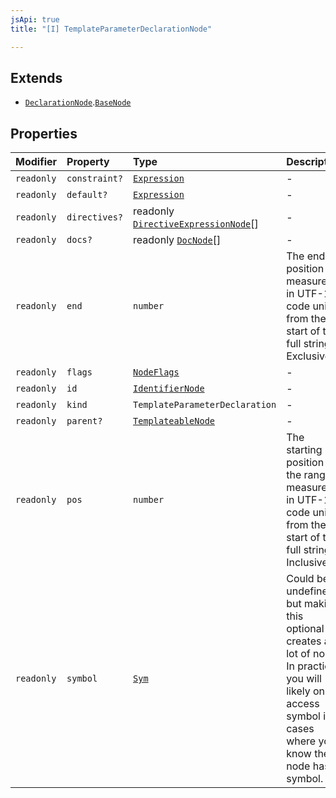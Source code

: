 ```yaml
---
jsApi: true
title: "[I] TemplateParameterDeclarationNode"

---
```

## Extends

- [`DeclarationNode`](DeclarationNode.md).[`BaseNode`](BaseNode.md)

## Properties

| Modifier | Property | Type | Description | Inheritance |
| :------ | :------ | :------ | :------ | :------ |
| `readonly` | `constraint?` | [`Expression`](../type-aliases/Expression.md) | - | - |
| `readonly` | `default?` | [`Expression`](../type-aliases/Expression.md) | - | - |
| `readonly` | `directives?` | readonly [`DirectiveExpressionNode`](DirectiveExpressionNode.md)[] | - | [`BaseNode.directives`](BaseNode.md) |
| `readonly` | `docs?` | readonly [`DocNode`](DocNode.md)[] | - | [`BaseNode.docs`](BaseNode.md) |
| `readonly` | `end` | `number` | The ending position measured in UTF-16 code units from the start of the<br />full string. Exclusive. | [`BaseNode.end`](BaseNode.md) |
| `readonly` | `flags` | [`NodeFlags`](../enumerations/NodeFlags.md) | - | [`BaseNode.flags`](BaseNode.md) |
| `readonly` | `id` | [`IdentifierNode`](IdentifierNode.md) | - | [`DeclarationNode.id`](DeclarationNode.md) |
| `readonly` | `kind` | `TemplateParameterDeclaration` | - | [`BaseNode.kind`](BaseNode.md) |
| `readonly` | `parent?` | [`TemplateableNode`](../type-aliases/TemplateableNode.md) | - | [`BaseNode.parent`](BaseNode.md) |
| `readonly` | `pos` | `number` | The starting position of the ranger measured in UTF-16 code units from the<br />start of the full string. Inclusive. | [`BaseNode.pos`](BaseNode.md) |
| `readonly` | `symbol` | [`Sym`](Sym.md) | Could be undefined but making this optional creates a lot of noise. In practice,<br />you will likely only access symbol in cases where you know the node has a symbol. | [`BaseNode.symbol`](BaseNode.md) |
